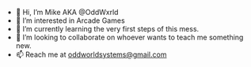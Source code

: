 - 👋 Hi, I’m Mike AKA @OddWxrld 
- 👀 I’m interested in Arcade Games 
- 🌱 I’m currently learning the very first steps of this mess.
- 💞️ I’m looking to collaborate on whoever wants to teach me something new.
- 📫 Reach me at oddworldsystems@gmail.com

<!---
OddWxrld/OddWxrld is a ✨ special ✨ repository because its `README.md` (this file) appears on your GitHub profile.
You can click the Preview link to take a look at your changes.
--->
